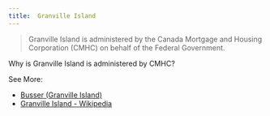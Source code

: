 ```yaml
---
title:  Granville Island
---
```


> Granville Island is administered by the Canada Mortgage and Housing Corporation (CMHC) on behalf of the Federal Government.

Why is Granville Island is administered by CMHC?

See More:  
- [Busser (Granville Island)](https://careers.cmhc-schl.gc.ca/job/Vancouver-Busser-%28Granville-Island%29/567166117/)  
- [Granville Island - Wikipedia](https://en.wikipedia.org/wiki/Granville_Island)  